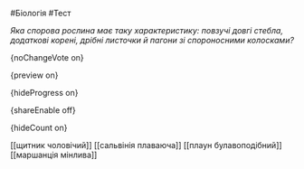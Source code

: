 #Біологія #Тест

*Яка спорова рослина має таку характеристику: повзучі довгі стебла, додаткові корені, дрібні листочки й пагони зі спороносними колосками?*

{noChangeVote on}

{preview on}

{hideProgress on}

{shareEnable off}

{hideCount on}

[[щитник чоловічий]]
[[сальвінія плаваюча]]
[[плаун булавоподібний]]
[[маршанція мінлива]]

